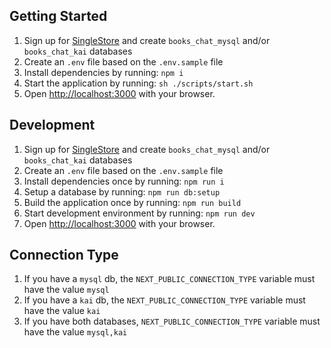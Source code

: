 ## Getting Started

1. Sign up for [SingleStore](https://www.singlestore.com/) and create `books_chat_mysql` and/or `books_chat_kai` databases
2. Create an `.env` file based on the `.env.sample` file
3. Install dependencies by running: `npm i`
4. Start the application by running: `sh ./scripts/start.sh`
5. Open [http://localhost:3000](http://localhost:3000) with your browser.

## Development

1. Sign up for [SingleStore](https://www.singlestore.com/) and create `books_chat_mysql` and/or `books_chat_kai` databases
2. Create an `.env` file based on the `.env.sample` file
3. Install dependencies once by running: `npm run i`
4. Setup a database by running: `npm run db:setup`
5. Build the application once by running: `npm run build`
6. Start development environment by running: `npm run dev`
7. Open [http://localhost:3000](http://localhost:3000) with your browser.

## Connection Type

1. If you have a `mysql` db, the `NEXT_PUBLIC_CONNECTION_TYPE` variable must have the value `mysql`
2. If you have a `kai` db, the `NEXT_PUBLIC_CONNECTION_TYPE` variable must have the value `kai`
3. If you have both databases, `NEXT_PUBLIC_CONNECTION_TYPE` variable must have the value `mysql,kai`
